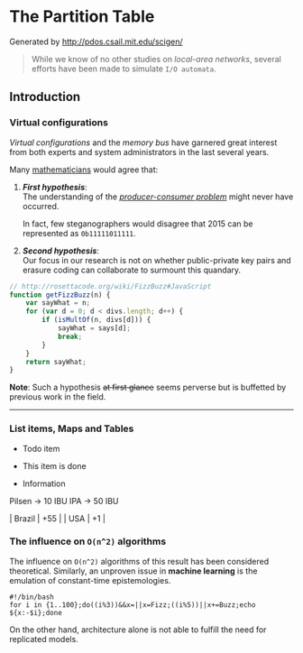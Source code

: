 The Partition Table
===================

Generated by http://pdos.csail.mit.edu/scigen/

> While we know of no other studies on _local-area networks_, several efforts have been made
> to simulate `I/O automata`.

Introduction
------------

### Virtual configurations

*Virtual configurations* and the *memory bus* have garnered great interest from both experts and system administrators in the last several years.

Many [mathematicians][1] would agree that:

1. ***First hypothesis***:  
   The understanding of the [_producer-consumer problem_](http://en.wikipedia.org/wiki/Producer–consumer_problem) might never have occurred.

   In fact, few steganographers would disagree that 2015 can be represented as `0b11111011111`.

2. ***Second hypothesis***:  
   Our focus in our research is not on whether public-private key pairs and erasure coding can collaborate to surmount this quandary.

``` js
// http://rosettacode.org/wiki/FizzBuzz#JavaScript
function getFizzBuzz(n) {
    var sayWhat = n;
    for (var d = 0; d < divs.length; d++) {
        if (isMultOf(n, divs[d])) {
            sayWhat = says[d];
            break;
        }
    }
    return sayWhat;
}
```

**Note**: Such a hypothesis ~~at first glance~~ seems perverse but is buffetted by previous work in the field.

   *   *   *

### List items, Maps and Tables

- Todo item
+ This item is done
* Information

Pilsen → 10 IBU
IPA → 50 IBU

| Brazil | +55 |
| USA    | +1  |

### The influence on `O(n^2)` algorithms

The influence on `O(n^2)` algorithms of this result has been considered theoretical. Similarly, an unproven issue in **machine learning** is the emulation of constant-time epistemologies.

    #!/bin/bash
    for i in {1..100};do((i%3))&&x=||x=Fizz;((i%5))||x+=Buzz;echo ${x:-$i};done

On the other hand, architecture alone is not able to fulfill the need for replicated models.

[1]: http://en.wikipedia.org/wiki/Mathematician
